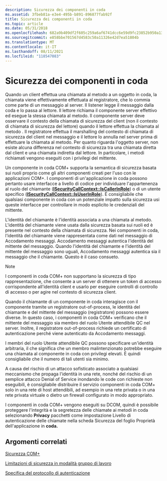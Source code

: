 ```yaml
---
description: Sicurezza dei componenti in coda
ms.assetid: 3fbeb81a-e3e4-495b-b891-896877fab92f
title: Sicurezza dei componenti in coda
ms.topic: article
ms.date: 05/31/2018
ms.openlocfilehash: 682a9b409df2f605c259a6af6741dcc6e59d9fc23852b950a13225b24386c010
ms.sourcegitcommit: e858bbe701567d4583c50a11326e42d7ea51804b
ms.translationtype: MT
ms.contentlocale: it-IT
ms.lasthandoff: 08/11/2021
ms.locfileid: "118547083"
---
```

# <a name="queued-components-security"></a>Sicurezza dei componenti in coda

Quando un client effettua una chiamata al metodo a un oggetto in coda, la chiamata viene effettivamente effettuata al registratore, che lo commia come parte di un messaggio al server. Il listener legge il messaggio dalla coda e lo passa al lettore. Il lettore richiama il componente server effettivo ed esegue la stessa chiamata al metodo. Il componente server deve osservare il contesto della chiamata di sicurezza del client (non il contesto di chiamata di sicurezza del lettore) quando il lettore effettua la chiamata al metodo . Il registratore effettua il marshalling del contesto di chiamata di sicurezza del client nel messaggio e il lettore lo annulla nel server prima di effettuare la chiamata al metodo. Per quanto riguarda l'oggetto server, non esiste alcuna differenza nel contesto di sicurezza tra una chiamata diretta dal client e una chiamata indiretta dal lettore. In particolare, i metodi richiamati vengono eseguiti con i privilegi del mittente.

Un componente in coda COM+ supporta la semantica di sicurezza basata sui ruoli proprio come gli altri componenti creati per l'uso con le applicazioni COM+. I componenti di un'applicazione in coda possono pertanto usare interfacce a livello di codice per individuare l'appartenenza al ruolo del chiamante ([**ISecurityCallContext::IsCallerInRole**](/windows/desktop/api/ComSvcs/nf-comsvcs-isecuritycallcontext-iscallerinrole)) o di un utente specifico ([**ISecurityCallContext::IsUserInRole**](/windows/desktop/api/ComSvcs/nf-comsvcs-isecuritycallcontext-isuserinrole)). È consigliabile che qualsiasi componente in coda con un potenziale impatto sulla sicurezza usi queste interfacce per controllare in modo esplicito le credenziali del mittente.

L'identità del chiamante è l'identità associata a una chiamata al metodo. L'identità del chiamante viene usata dalla sicurezza basata sui ruoli ed è presente nel contesto della chiamata di sicurezza. Nei componenti in coda, l'identità del chiamante viene rappresentata come dati nel messaggio di Accodamento messaggi. Accodamento messaggi autentica l'identità del mittente del messaggio. Quando l'identità del chiamante e l'identità del mittente del messaggio sono uguali, Accodamento messaggi autentica sia il messaggio che il chiamante. Questo è il caso consueto.

> [!Note]  
> I componenti in coda COM+ non supportano la sicurezza di tipo rappresentazione, che consente a un server di ottenere un token di accesso corrispondente all'identità client e usarlo per eseguire controlli di controllo di accesso o per agire nel contesto di sicurezza client.

 

Quando il chiamante di un componente in coda interagisce con il componente tramite un registratore out-of-process, le identità del chiamante e del mittente del messaggio (registratore) possono essere diverse. In questo caso, i componenti in coda COM+ verificano che il mittente del messaggio sia membro del ruolo Utente attendibile QC nel server. Inoltre, il registratore out-of-process richiede un certificato di autenticazione perché viene autenticato da Accodamento messaggi.

I membri del ruolo Utente attendibile QC possono specificare un'identità arbitraria, il che significa che un membro malintenzionato potrebbe eseguire una chiamata al componente in coda con privilegi elevati. È quindi consigliabile che il numero di tali utenti sia minimo.

A causa del rischio di un attacco sofisticato associato a qualsiasi meccanismo che propaga l'identità in una rete, nonché del rischio di un semplice attacco Denial of Service inondando le code con richieste non eseguibili, è consigliabile distribuire il servizio componenti in coda COM+ solo in una rete di host attendibili, ad esempio  in una rete privata o in una rete privata virtuale o dietro un firewall configurato in modo appropriato.

I componenti in coda COM+ vengono eseguiti su DCOM, quindi è possibile proteggere l'integrità e la segretezza delle chiamate ai metodi in coda selezionando **Privacy** pacchetti come impostazione Livello di autenticazione delle chiamate nella scheda Sicurezza del foglio Proprietà dell'applicazione in **coda.**  

## <a name="related-topics"></a>Argomenti correlati

<dl> <dt>

[Sicurezza COM+](com--security.md)
</dt> <dt>

[Limitazioni di sicurezza in modalità gruppo di lavoro](security-limitations-in-workgroup-mode.md)
</dt> <dt>

[Specifica del protocollo di autenticazione](specifying-the-authentication-protocol.md)
</dt> </dl>

 

 



